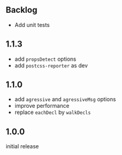 ## Backlog
- Add unit tests

## 1.1.3
- add `propsDetect` options
- add `postcss-reporter` as dev

## 1.1.0
- add `agressive` and `agressiveMsg` options
- improve performance
- replace `eachDecl` by `walkDecls`

## 1.0.0
initial release
